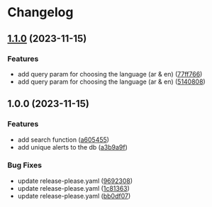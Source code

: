 # Changelog

## [1.1.0](https://github.com/qahta0/Saudi-CERT-API/compare/v1.0.0...v1.1.0) (2023-11-15)


### Features

* add query param for choosing the language (ar & en) ([77ff766](https://github.com/qahta0/Saudi-CERT-API/commit/77ff76698bde99096dafc175e2f28e65dddf2c57))
* add query param for choosing the language (ar & en) ([5140808](https://github.com/qahta0/Saudi-CERT-API/commit/51408083f5763e705cc142894fa628ef5e6a12a8))

## 1.0.0 (2023-11-15)


### Features

* add search function ([a605455](https://github.com/qahta0/Saudi-CERT-API/commit/a6054553a8bae4032ff7dcd7f47df4ae440aad4f))
* add unique alerts to the db ([a3b9a9f](https://github.com/qahta0/Saudi-CERT-API/commit/a3b9a9f4d5c22ce7f41bb02f14ab256cb5e7f64c))


### Bug Fixes

* update release-please.yaml ([9692308](https://github.com/qahta0/Saudi-CERT-API/commit/9692308d07a765ea5b718d4743268007d686715d))
* update release-please.yaml ([1c81363](https://github.com/qahta0/Saudi-CERT-API/commit/1c813632379cfba2750d23a3395bd24ae04da0b4))
* update release-please.yaml ([bb0df07](https://github.com/qahta0/Saudi-CERT-API/commit/bb0df07f6ebd9583a02f5efbef0f18278026c4ee))
